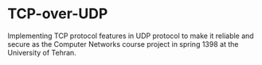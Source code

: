 # TCP-over-UDP

Implementing TCP protocol features in UDP protocol to make it reliable and secure as the Computer Networks course project in spring 1398 at the University of Tehran.
